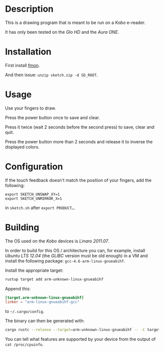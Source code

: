 # Description

This is a drawing program that is meant to be run on a *Kobo* e-reader.

It has only been tested on the *Glo HD* and the *Aura ONE*.

# Installation

First install [fmon](https://github.com/baskerville/fmon).

And then issue: `unzip sketch.zip -d SD_ROOT`.

# Usage

Use your fingers to draw.

Press the power button once to save and clear.

Press it twice (wait 2 seconds before the second press) to save, clear and quit.

Press the power button more than 2 seconds and release it to inverse the displayed colors.

# Configuration

If the touch feedback doesn't match the position of your fingers, add the following:
```
export SKETCH_UNSWAP_XY=1
export SKETCH_UNMIRROR_X=1
```
in `sketch.sh` after `export PRODUCT…`.

# Building

The OS used on the *Kobo* devices is *Linaro 2011.07*.

In order to build for this OS / architecture you can, for example, install *Ubuntu LTS 12.04* (the *GLIBC* version must be old enough) in a VM and install the following package: `gcc-4.6-arm-linux-gnueabihf`.

Install the appropriate target:
```sh
rustup target add arm-unknown-linux-gnueabihf
```

Append this:
```toml
[target.arm-unknown-linux-gnueabihf]
linker = "arm-linux-gnueabihf-gcc"
```
to `~/.cargo/config`.

The binary can then be generated with:
```sh
cargo rustc --release --target=arm-unknown-linux-gnueabihf -- -C target-feature=+v7,+vfp3,+a9,+neon
```

You can tell what features are supported by your device from the output of `cat /proc/cpuinfo`.

